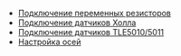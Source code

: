 * [Подключение переменных резисторов](https://github.com/FreeJoy-Team/FreeJoyConfigurator/wiki/Подключение-переменных-резисторов)
* [Подключение датчиков Холла](https://github.com/FreeJoy-Team/FreeJoyConfigurator/wiki/Подключение-датчиков-Холла)
* [Подключение датчиков TLE5010/5011](https://github.com/FreeJoy-Team/FreeJoyConfigurator/wiki/Продвинутые-настройки)
* [Настройка осей](https://github.com/FreeJoy-Team/FreeJoyConfigurator/wiki/Настройка-осей)